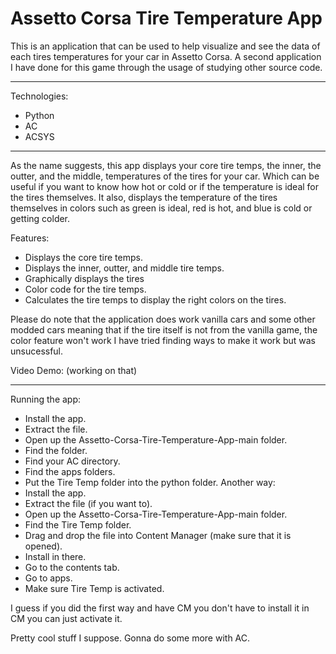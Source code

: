 # Assetto Corsa Tire Temperature App
This is an application that can be used to help visualize and see the data of each tires temperatures for your car in Assetto Corsa. A second application I have done for this game through the usage of studying other source code. 
_________________________

Technologies:
- Python
- AC
- ACSYS
_________________________

As the name suggests, this app displays your core tire temps, the inner, the outter, and the middle, temperatures of the tires for your car. Which can be useful if you want to know how hot or cold or if the temperature is ideal for the tires themselves. It also, displays the temperature of the tires themselves in colors such as green is ideal, red is hot, and blue is cold or getting colder. 

Features:
- Displays the core tire temps.
- Displays the inner, outter, and middle tire temps.
- Graphically displays the tires
- Color code for the tire temps. 
- Calculates the tire temps to display the right colors on the tires.

Please do note that the application does work vanilla cars and some other modded cars meaning that if the tire itself is not from the vanilla game, the color feature won't work I have tried finding ways to make it work but was unsucessful. 

Video Demo: (working on that)

_________________________
Running the app:
- Install the app.
- Extract the file.
- Open up the Assetto-Corsa-Tire-Temperature-App-main folder.
- Find the folder.
- Find your AC directory.
- Find the apps folders.
- Put the Tire Temp folder into the python folder.
Another way:
- Install the app.
- Extract the file (if you want to).
- Open up the Assetto-Corsa-Tire-Temperature-App-main folder.
- Find the Tire Temp folder.
- Drag and drop the file into Content Manager (make sure that it is opened).
- Install in there.
- Go to the contents tab.
- Go to apps.
- Make sure Tire Temp is activated.

I guess if you did the first way and have CM you don't have to install it in CM you can just activate it. 

Pretty cool stuff I suppose. Gonna do some more with AC.
